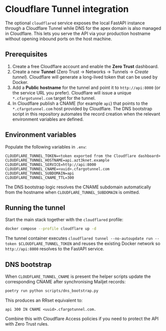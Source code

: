 # Cloudflare Tunnel integration

The optional `cloudflared` service exposes the local FastAPI instance through a
Cloudflare Tunnel while DNS for the apex domain is also managed in Cloudflare.
This lets you serve the API via your production hostname without opening
inbound ports on the host machine.

## Prerequisites

1. Create a free Cloudflare account and enable the **Zero Trust** dashboard.
2. Create a new **Tunnel** (Zero Trust → Networks → Tunnels → *Create tunnel*).
   Cloudflare will generate a long-lived token that can be used by Docker.
3. Add a **Public hostname** for the tunnel and point it to `http://api:8000`
   (or the service URL you prefer). Cloudflare will issue a unique
   `*.cfargotunnel.com` target for the tunnel.
4. In Cloudflare publish a CNAME (for example `api`) that points to the
   `*.cfargotunnel.com` host provided by Cloudflare. The DNS bootstrap script in
   this repository automates the record creation when the relevant environment
   variables are defined.

## Environment variables

Populate the following variables in `.env`:

```env
CLOUDFLARE_TUNNEL_TOKEN=<token exported from the Cloudflare dashboard>
CLOUDFLARE_TUNNEL_HOSTNAME=api.azt3knet.example
CLOUDFLARE_TUNNEL_SERVICE=http://api:8000
CLOUDFLARE_TUNNEL_CNAME=<uuid>.cfargotunnel.com
CLOUDFLARE_TUNNEL_SUBDOMAIN=api
CLOUDFLARE_TUNNEL_CNAME_TTL=300
```

The DNS bootstrap logic resolves the CNAME subdomain automatically from the
hostname when `CLOUDFLARE_TUNNEL_SUBDOMAIN` is omitted.

## Running the tunnel

Start the main stack together with the `cloudflared` profile:

```bash
docker compose --profile cloudflare up -d
```

The tunnel container executes
`cloudflared tunnel --no-autoupdate run --token $CLOUDFLARE_TUNNEL_TOKEN` and
reuses the existing Docker network so `http://api:8000` resolves to the FastAPI
service.

## DNS bootstrap

When `CLOUDFLARE_TUNNEL_CNAME` is present the helper scripts update the
corresponding CNAME after synchronising Mailjet records:

```bash
poetry run python scripts/dns_bootstrap.py
```

This produces an RRset equivalent to:

```text
api 300 IN CNAME <uuid>.cfargotunnel.com.
```

Combine this with Cloudflare Access policies if you need to protect the API with
Zero Trust rules.
